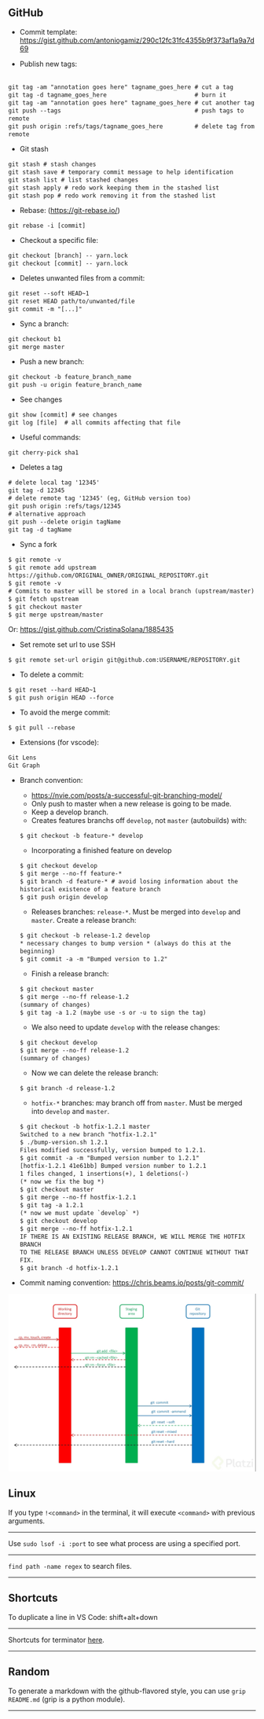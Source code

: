 ## GitHub

- Commit template: https://gist.github.com/antoniogamiz/290c12fc31fc4355b9f373af1a9a7d69

- Publish new tags:

~~~

git tag -am "annotation goes here" tagname_goes_here # cut a tag
git tag -d tagname_goes_here                         # burn it
git tag -am "annotation goes here" tagname_goes_here # cut another tag
git push --tags                                      # push tags to remote
git push origin :refs/tags/tagname_goes_here         # delete tag from remote
~~~

- Git stash

~~~
git stash # stash changes
git stash save # temporary commit message to help identification
git stash list # list stashed changes
git stash apply # redo work keeping them in the stashed list
git stash pop # redo work removing it from the stashed list
~~~

- Rebase: (https://git-rebase.io/)

~~~
git rebase -i [commit]
~~~

- Checkout a specific file:

~~~
git checkout [branch] -- yarn.lock
git checkout [commit] -- yarn.lock
~~~

- Deletes unwanted files from a commit:

~~~
git reset --soft HEAD~1
git reset HEAD path/to/unwanted/file
git commit -m "[...]"
~~~

- Sync a branch:

~~~
git checkout b1
git merge master
~~~

- Push a new branch:

~~~
git checkout -b feature_branch_name
git push -u origin feature_branch_name
~~~

- See changes

~~~
git show [commit] # see changes
git log [file]  # all commits affecting that file
~~~

- Useful commands:

~~~
git cherry-pick sha1
~~~

- Deletes a tag

~~~
# delete local tag '12345'
git tag -d 12345
# delete remote tag '12345' (eg, GitHub version too)
git push origin :refs/tags/12345
# alternative approach
git push --delete origin tagName
git tag -d tagName
~~~

- Sync a fork

~~~
$ git remote -v 
$ git remote add upstream https://github.com/ORIGINAL_OWNER/ORIGINAL_REPOSITORY.git
$ git remote -v
# Commits to master will be stored in a local branch (upstream/master)
$ git fetch upstream
$ git checkout master
$ git merge upstream/master
~~~

Or: https://gist.github.com/CristinaSolana/1885435

- Set remote set url to use SSH

~~~
$ git remote set-url origin git@github.com:USERNAME/REPOSITORY.git
~~~

- To delete a commit:

~~~
$ git reset --hard HEAD~1
$ git push origin HEAD --force
~~~

- To avoid the merge commit:

~~~
$ git pull --rebase
~~~

- Extensions (for vscode):

~~~
Git Lens
Git Graph
~~~

- Branch convention:
  - https://nvie.com/posts/a-successful-git-branching-model/
  - Only push to master when a new release is going to be made.
  - Keep a develop branch.
  - Creates features branchs off `develop`, not `master` (autobuilds) with:
  ~~~
  $ git checkout -b feature-* develop
  ~~~
  - Incorporating a finished feature on develop
  ~~~
  $ git checkout develop 
  $ git merge --no-ff feature-*
  $ git branch -d feature-* # avoid losing information about the historical existence of a feature branch
  $ git push origin develop
  ~~~
  - Releases branches: `release-*`. Must be merged into `develop` and `master`. Create a release branch:
  ~~~
  $ git checkout -b release-1.2 develop
  * necessary changes to bump version * (always do this at the beginning)
  $ git commit -a -m "Bumped version to 1.2"
  ~~~
  - Finish a release branch:
  ~~~
  $ git checkout master
  $ git merge --no-ff release-1.2
  (summary of changes)
  $ git tag -a 1.2 (maybe use -s or -u to sign the tag)
  ~~~
  - We also need to update `develop` with the release changes:
  ~~~
  $ git checkout develop
  $ git merge --no-ff release-1.2
  (summary of changes)
  ~~~
  - Now we can delete the release branch:
  ~~~
  $ git branch -d release-1.2
  ~~~
  - `hotfix-*` branches: may branch off from `master`. Must be merged into `develop` and `master`.
  ~~~
  $ git checkout -b hotfix-1.2.1 master
  Switched to a new branch "hotfix-1.2.1"
  $ ./bump-version.sh 1.2.1
  Files modified successfully, version bumped to 1.2.1.
  $ git commit -a -m "Bumped version number to 1.2.1"
  [hotfix-1.2.1 41e61bb] Bumped version number to 1.2.1
  1 files changed, 1 insertions(+), 1 deletions(-)
  (* now we fix the bug *)
  $ git checkout master
  $ git merge --no-ff hostfix-1.2.1
  $ git tag -a 1.2.1
  (* now we must update `develop` *)
  $ git checkout develop
  $ git merge --no-ff hotfix-1.2.1
  IF THERE IS AN EXISTING RELEASE BRANCH, WE WILL MERGE THE HOTFIX BRANCH
  TO THE RELEASE BRANCH UNLESS DEVELOP CANNOT CONTINUE WITHOUT THAT FIX.
  $ git branch -d hotfix-1.2.1
  ~~~
  
- Commit naming convention: https://chris.beams.io/posts/git-commit/

  
![](images/1.jpg)


## Linux

If you type `!<command>` in the terminal, it will execute `<command>` with previous arguments.

---

Use `sudo lsof -i :port` to see what process are using a specified port.

---

`find path -name regex` to search files.

---

## Shortcuts

To duplicate a line in VS Code: shift+alt+down

---

Shortcuts for terminator [here](https://askubuntu.com/questions/717965/what-is-the-shortcut-to-move-between-two-terminator-tabs).

---

## Random

To generate a markdown with the github-flavored style, you can use `grip README.md` (grip is a python module).

---
